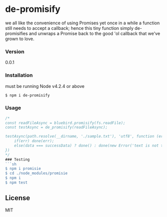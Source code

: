 # de-promisify
we all like the convenience of using Promises yet once in a while a function still needs to accept a callback; hence this tiny function simply de-promisifies and unwraps a Promise back to the good 'ol callback that we've grown to love.
### Version
0.0.1
### Installation
must be running Node v4.2.4 or above
```sh
$ npm i de-promisify
```
### Usage
```javascript
/*
const readFileAsync = bluebird.promisify(fs.readFile);
const testAsync = de_promisify(readFileAsync);

testAsync(path.resolve(__dirname, './sample.txt'), 'utf8', function (err, data){
    if(err) done(err);
    else(data === successData) ? done() : done(new Error('text is not the same'))
})
*/
### Testing
```sh
$ npm i promisie
$ cd ./node_modules/promisie
$ npm i
$ npm test
```

License
----

MIT
